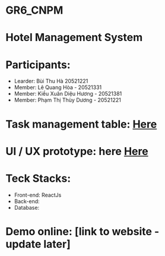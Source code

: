# GR6_CNPM
# Hotel Management System
# Participants:
- Learder: Bùi Thu Hà 20521221
- Member: Lê Quang Hòa - 20521331
- Member: Kiều Xuân Diệu Hương - 20521381
- Member: Phạm Thị Thùy Dương - 20521221
# Task management table: [Here](https://trello.com/b/61PHvVJk/group-6-cnpm)

# UI / UX prototype: here [Here](https://www.figma.com/proto/c6yCGrvyCF7Zs1XvM89na6/Untitled?node-id=343%3A1246&scaling=min-zoom&page-id=0%3A1&starting-point-node-id=1%3A5)
# Teck Stacks:
- Front-end: ReactJs
- Back-end:
- Database:
# Demo online: [link to website - update later]

